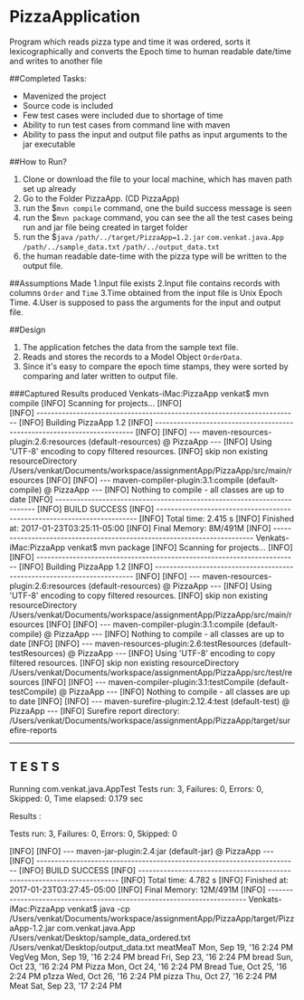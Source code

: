 # PizzaApplication
Program which reads pizza type and time it was ordered, sorts it lexicographically and converts the Epoch time to human readable date/time and writes to another file

##Completed Tasks:
- Mavenized the project
- Source code is included
- Few test cases were included due to shortage of time
- Ability to run test cases from command line with maven
- Ability to pass the input and output file paths as input arguments to the jar executable


##How to Run?
1. Clone or download the file to your local machine, which has maven path set up already
2. Go to the Folder PizzaApp. (CD PizzaApp)
3. run the $`mvn compile` command, one the build success message is seen
4. run the $`mvn package` command, you can see the all the test cases being run and jar file being created in target folder
5. run the $`java` `/path/../target/PizzaApp=1.2.jar` `com.venkat.java.App` `/path/../sample_data.txt` `/path/../output_data.txt`
6. the human readable date-time with the pizza type will be written to the output file.

##Assumptions Made
1.Input file exists
2.Input file contains records with columns `Order` and `Time`
3.Time obtained from the input file is Unix Epoch Time.
4.User is supposed to pass the arguments for the input and output file.

##Design
1. The application fetches the data from the sample text file.
2. Reads and stores the records to a Model Object `OrderData`.
3. Since it's easy to compare the epoch time stamps, they were sorted by comparing and later written to output file.


###Captured Results produced
Venkats-iMac:PizzaApp venkat$ mvn compile
[INFO] Scanning for projects...
[INFO]                                                                         
[INFO] ------------------------------------------------------------------------
[INFO] Building PizzaApp 1.2
[INFO] ------------------------------------------------------------------------
[INFO] 
[INFO] --- maven-resources-plugin:2.6:resources (default-resources) @ PizzaApp ---
[INFO] Using 'UTF-8' encoding to copy filtered resources.
[INFO] skip non existing resourceDirectory /Users/venkat/Documents/workspace/assignmentApp/PizzaApp/src/main/resources
[INFO] 
[INFO] --- maven-compiler-plugin:3.1:compile (default-compile) @ PizzaApp ---
[INFO] Nothing to compile - all classes are up to date
[INFO] ------------------------------------------------------------------------
[INFO] BUILD SUCCESS
[INFO] ------------------------------------------------------------------------
[INFO] Total time: 2.415 s
[INFO] Finished at: 2017-01-23T03:25:11-05:00
[INFO] Final Memory: 8M/491M
[INFO] ------------------------------------------------------------------------
Venkats-iMac:PizzaApp venkat$ mvn package
[INFO] Scanning for projects...
[INFO]                                                                         
[INFO] ------------------------------------------------------------------------
[INFO] Building PizzaApp 1.2
[INFO] ------------------------------------------------------------------------
[INFO] 
[INFO] --- maven-resources-plugin:2.6:resources (default-resources) @ PizzaApp ---
[INFO] Using 'UTF-8' encoding to copy filtered resources.
[INFO] skip non existing resourceDirectory /Users/venkat/Documents/workspace/assignmentApp/PizzaApp/src/main/resources
[INFO] 
[INFO] --- maven-compiler-plugin:3.1:compile (default-compile) @ PizzaApp ---
[INFO] Nothing to compile - all classes are up to date
[INFO] 
[INFO] --- maven-resources-plugin:2.6:testResources (default-testResources) @ PizzaApp ---
[INFO] Using 'UTF-8' encoding to copy filtered resources.
[INFO] skip non existing resourceDirectory /Users/venkat/Documents/workspace/assignmentApp/PizzaApp/src/test/resources
[INFO] 
[INFO] --- maven-compiler-plugin:3.1:testCompile (default-testCompile) @ PizzaApp ---
[INFO] Nothing to compile - all classes are up to date
[INFO] 
[INFO] --- maven-surefire-plugin:2.12.4:test (default-test) @ PizzaApp ---
[INFO] Surefire report directory: /Users/venkat/Documents/workspace/assignmentApp/PizzaApp/target/surefire-reports

-------------------------------------------------------
 T E S T S
-------------------------------------------------------
Running com.venkat.java.AppTest
Tests run: 3, Failures: 0, Errors: 0, Skipped: 0, Time elapsed: 0.179 sec

Results :

Tests run: 3, Failures: 0, Errors: 0, Skipped: 0

[INFO] 
[INFO] --- maven-jar-plugin:2.4:jar (default-jar) @ PizzaApp ---
[INFO] ------------------------------------------------------------------------
[INFO] BUILD SUCCESS
[INFO] ------------------------------------------------------------------------
[INFO] Total time: 4.782 s
[INFO] Finished at: 2017-01-23T03:27:45-05:00
[INFO] Final Memory: 12M/491M
[INFO] ------------------------------------------------------------------------
Venkats-iMac:PizzaApp venkat$ java -cp /Users/venkat/Documents/workspace/assignmentApp/PizzaApp/target/PizzaApp-1.2.jar com.venkat.java.App /Users/venkat/Desktop/sample_data_ordered.txt /Users/venkat/Desktop/output_data.txt 
meatMeaT	Mon, Sep 19, '16 2:24 PM
VegVeg	Mon, Sep 19, '16 2:24 PM
bread	Fri, Sep 23, '16 2:24 PM
bread	Sun, Oct 23, '16 2:24 PM
Pizza	Mon, Oct 24, '16 2:24 PM
Bread	Tue, Oct 25, '16 2:24 PM
p1zza	Wed, Oct 26, '16 2:24 PM
pizza	Thu, Oct 27, '16 2:24 PM
Meat	Sat, Sep 23, '17 2:24 PM


